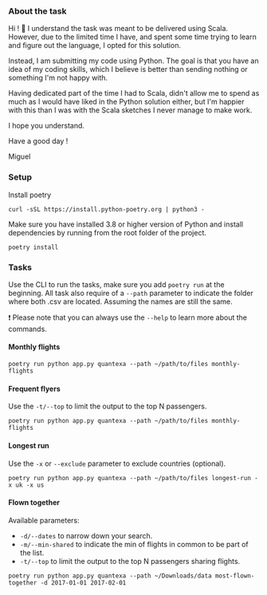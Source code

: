### About the task
Hi ! :wave:
I understand the task was meant to be delivered using Scala. However, due to the limited time I have, and spent some time trying to learn and figure out the language, I opted for this solution.

Instead, I am submitting my code using Python. The goal is that you have an idea of my coding skills, which I believe is better than sending nothing or something I'm not happy with.

Having dedicated part of the time I had to Scala, didn't allow me to spend as much as I would have liked in the Python solution either, but I'm happier with this than I was with the Scala sketches I never manage to make work.

I hope you understand.

Have a good day !

Miguel

### Setup
Install poetry
```
curl -sSL https://install.python-poetry.org | python3 -
```

Make sure you have installed 3.8 or higher version of Python and install dependencies by running from the root folder of the project.

```
poetry install
```

### Tasks
Use the CLI to run the tasks, make sure you add `poetry run` at the beginning.
All task also require of a `--path` parameter to indicate the folder where both .csv are located. Assuming the names are still the same.

:exclamation: Please note that you can always use the `--help` to learn more about the commands.

#### Monthly flights
```
poetry run python app.py quantexa --path ~/path/to/files monthly-flights
```

#### Frequent flyers
Use the `-t/--top` to limit the output to the top N passengers.
```
poetry run python app.py quantexa --path ~/path/to/files monthly-flights
```


#### Longest run
Use the `-x` or `--exclude` parameter to exclude countries (optional).
```
poetry run python app.py quantexa --path ~/path/to/files longest-run -x uk -x us
```

#### Flown together
Available parameters:
* `-d/--dates` to narrow down your search.
* `-m/--min-shared` to indicate the min of flights in common to be part of the list.
* `-t/--top` to limit the output to the top N passengers sharing flights.
```
poetry run python app.py quantexa --path ~/Downloads/data most-flown-together -d 2017-01-01 2017-02-01
```
